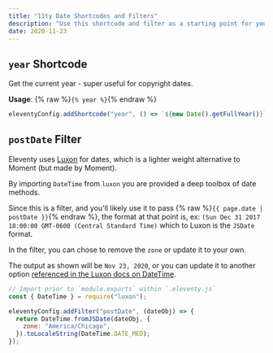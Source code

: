 ```yaml
---
title: "11ty Date Shortcodes and Filters"
description: "Use this shortcode and filter as a starting point for your date transformation needs."
date: 2020-11-23
---
```


## `year` Shortcode

Get the current year - super useful for copyright dates.

**Usage**: {% raw %}`{% year %}`{% endraw %}

```js
eleventyConfig.addShortcode("year", () => `${new Date().getFullYear()}`);
```

## `postDate` Filter

Eleventy uses [Luxon](https://moment.github.io/luxon/) for dates, which is a lighter weight alternative to Moment (but made by Moment).

By importing `DateTime` from `luxon` you are provided a deep toolbox of date methods.

Since this is a filter, and you'll likely use it to pass {% raw %}`{{ page.date | postDate }}`{% endraw %}, the format at that point is, ex: `(Sun Dec 31 2017 18:00:00 GMT-0600 (Central Standard Time)` which to Luxon is the `JSDate` format.

In the filter, you can chose to remove the `zone` or update it to your own.

The output as shown will be `Nov 23, 2020`, or you can update it to another option [referenced in the Luxon docs on DateTime](https://moment.github.io/luxon/docs/class/src/datetime.js~DateTime.html).

```js
// Import prior to `module.exports` within `.eleventy.js`
const { DateTime } = require("luxon");

eleventyConfig.addFilter("postDate", (dateObj) => {
  return DateTime.fromJSDate(dateObj, {
    zone: "America/Chicago",
  }).toLocaleString(DateTime.DATE_MED);
});
```

